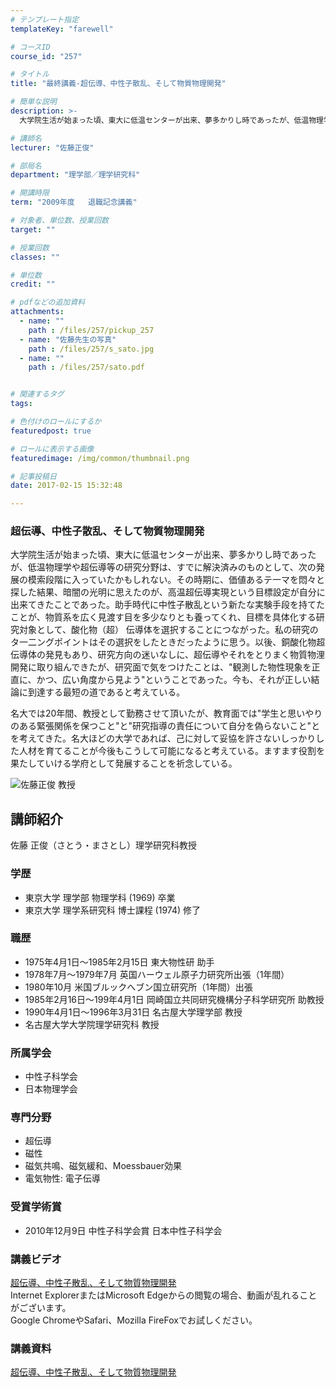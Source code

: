 ```yaml
---
# テンプレート指定
templateKey: "farewell"

# コースID
course_id: "257"

# タイトル
title: "最終講義-超伝導、中性子散乱、そして物質物理開発"

# 簡単な説明
description: >-
  大学院生活が始まった頃、東大に低温センターが出来、夢多かりし時であったが、低温物理学や超伝導等の研究分野は、すでに解決済みのものとして、次の発展の模索段階に入っていたかもしれない。その時期に、価値...

# 講師名
lecturer: "佐藤正俊"

# 部局名
department: "理学部／理学研究科"

# 開講時限
term: "2009年度	退職記念講義"

# 対象者、単位数、授業回数
target: ""

# 授業回数
classes: ""

# 単位数
credit: ""

# pdfなどの追加資料
attachments: 
  - name: "" 
    path : /files/257/pickup_257
  - name: "佐藤先生の写真" 
    path : /files/257/s_sato.jpg
  - name: "" 
    path : /files/257/sato.pdf


# 関連するタグ
tags:

# 色付けのロールにするか
featuredpost: true

# ロールに表示する画像
featuredimage: /img/common/thumbnail.png

# 記事投稿日
date: 2017-02-15 15:32:48

---
```

### 超伝導、中性子散乱、そして物質物理開発 

大学院生活が始まった頃、東大に低温センターが出来、夢多かりし時であったが、低温物理学や超伝導等の研究分野は、すでに解決済みのものとして、次の発展の模索段階に入っていたかもしれない。その時期に、価値あるテ一マを悶々と探した結果、暗闇の光明に思えたのが、高温超伝導実現という目標設定が自分に出来てきたことであった。助手時代に中性子散乱という新たな実験手段を持てたことが、物質系を広く見渡す目を多少なりとも養ってくれ、目標を具体化する研究対象として、酸化物（超） 伝導体を選択することにつながった。私の研究のタ一二ングポイントはその選択をしたときだったように思う。以後、銅酸化物超伝導体の発見もあり、研究方向の迷いなしに、超伝導やそれをとりまく物質物浬開発に取り組んできたが、研究面で気をつけたことは、"観測した物性現象を正直に、かつ、広い角度から見よう"ということであった。今も、それが正しい結論に到達する最短の道であると考えている。 

名大では20年間、教授として勤務させて頂いたが、教育面では"学生と思いやりのある緊張関係を保つこと"と"研究指導の責任について自分を偽らないこと"とを考えてきた。名大ほどの大学であれば、己に対して妥協を許さないしっかりした人材を育てることが今後もこうして可能になると考えている。ますます役割を果たしていける学府として発展することを祈念している。

![佐藤正俊 教授](/files/257/s_sato.jpg) 
## 講師紹介

佐藤 正俊（さとう・まさとし）理学研究科教授 

### 学歴

  * 東京大学 理学部 物理学科 (1969) 卒業
  * 東京大学 理学系研究科 博士課程 (1974) 修了

### 職歴

  * 1975年4月1日〜1985年2月15日 東大物性研 助手
  * 1978年7月〜1979年7月 英国ハーウェル原子力研究所出張（1年間）
  * 1980年10月 米国ブルックへブン国立研究所（1年間）出張
  * 1985年2月16日〜199年4月1日 岡崎国立共同研究機構分子科学研究所 助教授
  * 1990年4月1日〜1996年3月31日 名古屋大学理学部 教授
  * 名古屋大学大学院理学研究科 教授

### 所属学会

  * 中性子科学会
  * 日本物理学会

### 専門分野

  * 超伝導
  * 磁性
  * 磁気共鳴、磁気緩和、Moessbauer効果
  * 電気物性: 電子伝導

### 受賞学術賞

  * 2010年12月9日 中性子科学会賞 日本中性子科学会
### 講義ビデオ

[超伝導、中性子散乱、そして物質物理開発](http://nuvideo.media.nagoya-u.ac.jp/embed/d82ba8c308e0545007412db1f0d2ce8b387f7010)  
Internet ExplorerまたはMicrosoft Edgeからの閲覧の場合、動画が乱れることがございます。  
Google ChromeやSafari、Mozilla FireFoxでお試しください。 

### 講義資料


[超伝導、中性子散乱、そして物質物理開発](/files/257/sato.pdf) 
